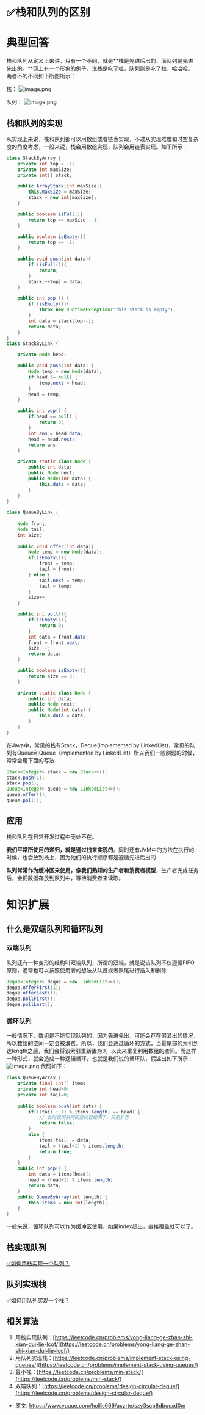 # ✅栈和队列的区别
<!--page header-->

<a name="mdZ9F"></a>
# 典型回答
栈和队列从定义上来讲，只有一个不同，就是**栈是先进后出的，而队列是先进先出的。**网上有一个形象的例子，说栈是吃了吐，队列则是吃了拉，哈哈哈。两者不的不同如下所图所示：

栈：
![image.png](./img/qrPF5fdwEVubk2u7/1676790647250-0ddc1a49-ab70-490a-b3ca-5be0a13dd491-136608.png)

队列：
![image.png](./img/qrPF5fdwEVubk2u7/1676790653577-0e2e3f8f-20e1-4295-a8a2-3099985fad0d-077266.png)
<a name="ZOGSN"></a>
## 栈和队列的实现
从实现上来说，栈和队列都可以用数组或者链表实现，不过从实现难度和时空复杂度的角度考虑，一般来说，栈会用数组实现，队列会用链表实现。如下所示：
```java
class StackByArray {
    private int top = -1;
    private int maxSize;
    private int[] stack;

    public ArrayStack(int maxSize){
        this.maxSize = maxSize;
        stack = new int[maxSize];
    }

    public boolean isFull(){
        return top == maxSize - 1;
    }

    public boolean isEmpty(){
        return top == -1;
    }

    public void push(int data){
        if (isFull()){
            return;
        }
        stack[++top] = data;
    }

    public int pop () {
        if (isEmpty()){
            throw new RuntimeException("this stack is empty");
        }
        int data = stack[top--];
        return data;
    }
}
class StackByLink {

    private Node head;

    public void push(int data) {
        Node temp = new Node(data);
        if(head != null) {
            temp.next = head;
        }
        head = temp;
    }

    public int pop() {
        if(head == null) {
            return 0;
        }
        int ans = head.data;
        head = head.next;
        return ans;
    }

    private static class Node {
        public int data;
        public Node next;
        public Node(int data) {
            this.data = data;
        }
    }
}
```

```java
class QueueByLink {
    
    Node front;
    Node tail;
    int size;
    
    public void offer(int data){
        Node temp = new Node(data);
        if(isEmpty()){
            front = temp;
            tail = front;
        } else {
            tail.next = temp;
        	tail = temp;
        }
        size++;
    }

    public int poll(){
        if(isEmpty()){
            return 0;
        }
        int data = front.data;
        front = front.next;
        size --;
        return data;
    }

    public boolean isEmpty(){
        return size == 0;
    }

    private static class Node {
        public int data;
        public Node next;
        public Node(int data) {
            this.data = data;
        }
    }
}
```
在Java中，常见的栈有Stack，Deque(implemented by LinkedList )，常见的队列有Queue和Queue（implemented by LinkedList）所以我们一般刷题的时候，常常会用下面的写法：
```java
Stack<Integer> stack = new Stack<>();
stack.push(1);
stack.pop();
Queue<Integer> queue = new LinkedList<>();
queue.offer(1);
queue.poll();
```
<a name="I9HGc"></a>
## 应用
栈和队列在日常开发过程中无处不在。

**我们平常所使用的递归，就是通过栈来实现的**。同时还有JVM中的方法在执行的时候，也会放到栈上，因为他们的执行顺序都是遵循先进后出的

**队列常常作为缓冲区来使用，像我们熟知的生产者和消费者模型**，生产者完成任务后，会把数据存放到队列中，等待消费者来读取。
<a name="yxjA9"></a>
# 知识扩展
<a name="XvrB3"></a>
## 什么是双端队列和循环队列
<a name="p1pR5"></a>
### 双端队列
队列还有一种变形的结构叫双端队列，所谓的双端，就是说该队列不仅遵循FIFO原则，通常也可以按照使用者的想法从队首或者队尾进行插入和删除
```java
Deque<Integer> deque = new LinkedList<>();
deque.offerFirst(1);
deque.offerLast(1);
deque.pollFirst();
deque.pollLast();
```
<a name="cuRGo"></a>
### 循环队列
一般情况下，数组是不能实现队列的，因为先进先出，可能会存在假溢出的情况，所以数组的空间一定会被浪费。所以，我们会通过循环的方式，当最尾部的索引到达length之后，我们会将该索引重新置为0，以此来重复利用数组的空间。而这样一种形式，就会造成一种逻辑循环，也就是我们说的循环队，假溢出如下所示：
![image.png](./img/qrPF5fdwEVubk2u7/1676788860101-aeb0e7db-0a5d-414e-b941-617d963dcb2e-653185.png)
代码如下：
```java
class QueueByArray {
	private final int[] items;
	private int head=0;
	private int tail=0;
    
	public boolean push(int data) {
		if(((tail + 1) % items.length) == head) {
            // 此时说明队列的空间已经满了，只能扩容
			return false;
		}
		else {	
			items[tail] = data;
			tail = (tail+1) % items.length;
			return true;
		}
	}
	public int pop() {
		int data = items[head];
		head = (head+1) % items.length;
		return data;
	}
	public QueueByArray(int length) {
		this.items = new int[length];
    }
}
```
一般来说，循环队列可以作为缓冲区使用，如果index超出，直接覆盖就可以了。

<a name="XFFah"></a>
## 栈实现队列

[✅如何用栈实现一个队列？](https://www.yuque.com/hollis666/axzrte/uz4sam5iyt87ngcn?view=doc_embed)
<a name="YDcxP"></a>
## 队列实现栈

[✅如何用队列实现一个栈？](https://www.yuque.com/hollis666/axzrte/nu9bn65b620v4gg7?view=doc_embed)
<a name="UAtSq"></a>
## 相关算法

1. 用栈实现队列：[https://leetcode.cn/problems/yong-liang-ge-zhan-shi-xian-dui-lie-lcof/](https://leetcode.cn/problems/yong-liang-ge-zhan-shi-xian-dui-lie-lcof/)
2. 用队列实现栈：[https://leetcode.cn/problems/implement-stack-using-queues/](https://leetcode.cn/problems/implement-stack-using-queues/)
3. 最小栈：[https://leetcode.cn/problems/min-stack/](https://leetcode.cn/problems/min-stack/)
4. 双端队列：[https://leetcode.cn/problems/design-circular-deque/](https://leetcode.cn/problems/design-circular-deque/)



<!--page footer-->
- 原文: <https://www.yuque.com/hollis666/axzrte/szy3scp8dbucxd0m>